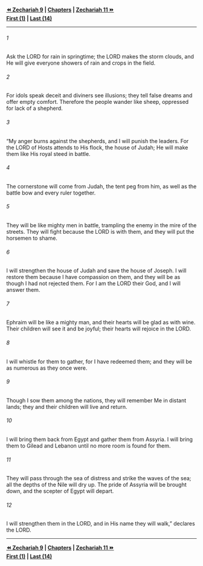  
**[⏪ Zechariah 9](./Zechariah%209.md) | [Chapters](./_index.md) | [Zechariah 11 ⏩](./Zechariah%2011.md)**  
**[First (1)](./Zechariah%201.md) | [Last (14)](./Zechariah%2014.md)**  
  
---  
  
###### 1  
Ask the LORD for rain in springtime; the LORD makes the storm clouds, and He will give everyone showers of rain and crops in the field.  
  
###### 2  
For idols speak deceit and diviners see illusions; they tell false dreams and offer empty comfort. Therefore the people wander like sheep, oppressed for lack of a shepherd.  
  
###### 3  
“My anger burns against the shepherds, and I will punish the leaders. For the LORD of Hosts attends to His flock, the house of Judah; He will make them like His royal steed in battle.  
  
###### 4  
The cornerstone will come from Judah, the tent peg from him, as well as the battle bow and every ruler together.  
  
###### 5  
They will be like mighty men in battle, trampling the enemy in the mire of the streets. They will fight because the LORD is with them, and they will put the horsemen to shame.  
  
###### 6  
I will strengthen the house of Judah and save the house of Joseph. I will restore them because I have compassion on them, and they will be as though I had not rejected them. For I am the LORD their God, and I will answer them.  
  
###### 7  
Ephraim will be like a mighty man, and their hearts will be glad as with wine. Their children will see it and be joyful; their hearts will rejoice in the LORD.  
  
###### 8  
I will whistle for them to gather, for I have redeemed them; and they will be as numerous as they once were.  
  
###### 9  
Though I sow them among the nations, they will remember Me in distant lands; they and their children will live and return.  
  
###### 10  
I will bring them back from Egypt and gather them from Assyria. I will bring them to Gilead and Lebanon until no more room is found for them.  
  
###### 11  
They will pass through the sea of distress and strike the waves of the sea; all the depths of the Nile will dry up. The pride of Assyria will be brought down, and the scepter of Egypt will depart.  
  
###### 12  
I will strengthen them in the LORD, and in His name they will walk,” declares the LORD.  
  
  
---  
  
**[⏪ Zechariah 9](./Zechariah%209.md) | [Chapters](./_index.md) | [Zechariah 11 ⏩](./Zechariah%2011.md)**  
**[First (1)](./Zechariah%201.md) | [Last (14)](./Zechariah%2014.md)**  
  
